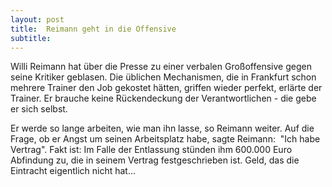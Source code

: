 ```yaml
---
layout: post
title:  Reimann geht in die Offensive
subtitle:  
---
```


Willi Reimann hat über die Presse zu einer verbalen Großoffensive gegen seine Kritiker geblasen. Die üblichen Mechanismen, die in Frankfurt schon mehrere Trainer den Job gekostet hätten, griffen wieder perfekt, erlärte der Trainer. Er brauche keine Rückendeckung der Verantwortlichen - die gebe er sich selbst. 

Er werde so lange arbeiten, wie man ihn lasse, so Reimann weiter. Auf die Frage, ob er Angst um seinen Arbeitsplatz habe, sagte Reimann:  "Ich habe Vertrag". Fakt ist: Im Falle der Entlassung stünden ihm 600.000 Euro Abfindung zu, die in seinem Vertrag festgeschrieben ist. Geld, das die Eintracht eigentlich nicht hat...
